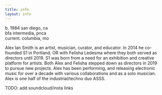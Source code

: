 ```yaml
---
title: info
layout: info
---
```

b. 1984 san diego, ca<br>
bfa intermedia, pnca<br>
current. columbia, mo

Alex Ian Smith is an artist, musician, curator, and educator. In 2014 he co-founded S1 in Portland, OR with Felisha Ledesma where they both served as directors until 2019. S1 was born from a need for an exhibition and creative platform for artists. Both Alex and Felisha stepped down as directors in 2019 to pursue new projects. Alex has been performing, and releasing electronic music for over a decade with various collaborations and as a solo musician. Alex is one half of the industrial/techno duo ASSS.

TODO: add soundcloud/insta links